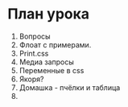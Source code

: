 # План урока

1. Вопросы
2. Флоат с примерами. 
3. Print.css
4. Медиа запросы
5. Переменные в css
6. Якоря?
7. Домашка - пчёлки и таблица
8. 